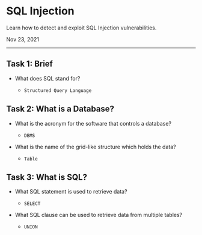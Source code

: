 # SQL Injection

Learn how to detect and exploit SQL Injection vulnerabilities.

Nov 23, 2021

-------------------------------------------

## Task 1: Brief
- What does SQL stand for?

	- `Structured Query Language`

## Task 2: What is a Database?
- What is the acronym for the software that controls a database?

	- `DBMS`
- What is the name of the grid-like structure which holds the data?

	- `Table`

## Task 3: What is SQL?
- What SQL statement is used to retrieve data?

	- `SELECT`
- What SQL clause can be used to retrieve data from multiple tables?
	
	- `UNION`